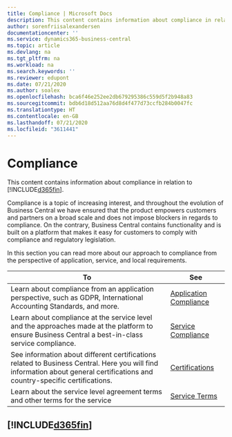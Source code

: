 ```yaml
---
title: Compliance | Microsoft Docs
description: This content contains information about compliance in relation to Business Central.
author: sorenfriisalexandersen
documentationcenter: ''
ms.service: dynamics365-business-central
ms.topic: article
ms.devlang: na
ms.tgt_pltfrm: na
ms.workload: na
ms.search.keywords: ''
ms.reviewer: edupont
ms.date: 07/21/2020
ms.author: soalex
ms.openlocfilehash: bca6f46e252ee2db679295386c559d5f2b948a83
ms.sourcegitcommit: bdb6d18d512aa76d8d4f477d73ccfb284b0047fc
ms.translationtype: HT
ms.contentlocale: en-GB
ms.lasthandoff: 07/21/2020
ms.locfileid: "3611441"
---
```

# <a name="compliance"></a>Compliance

This content contains information about compliance in relation to [!INCLUDE[d365fin](../includes/d365fin_md.md)].  

Compliance is a topic of increasing interest, and throughout the evolution of Business Central we have ensured that the product empowers customers and partners on a broad scale and does not impose blockers in regards to compliance. On the contrary, Business Central contains functionality and is built on a platform that makes it easy for customers to comply with compliance and regulatory legislation.

In this section you can read more about our approach to compliance from the perspective of application, service, and local  requirements.

|**To**|**See**|  
|------------|-------------|  
|Learn about compliance from an application perspective, such as GDPR, International Accounting Standards, and more.|[Application Compliance](compliance-application-compliance.md)|  
|Learn about compliance at the service level and the approaches made at the platform to ensure Business Central a best-in-class service compliance.|[Service Compliance](compliance-service-compliance.md)|  
|See information about different certifications related to Business Central. Here you will find information about general certifications and country-specific certifications.|[Certifications](compliance-certifications.md)|  
|Learn about the service level agreement terms and other terms for the service|[Service Terms](compliance-service-compliance.md#service-terms)|  

## [!INCLUDE[d365fin](../includes/free_trial_md.md)]  
